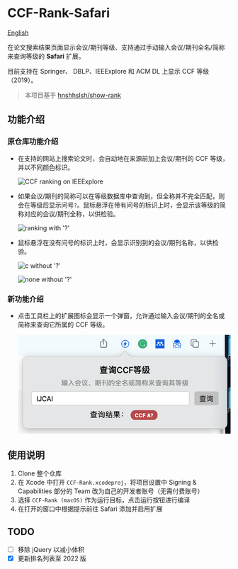 # CCF-Rank-Safari

[English](docs/README_en.md)

在论文搜索结果页面显示会议/期刊等级、支持通过手动输入会议/期刊全名/简称来查询等级的 **Safari** 扩展。

目前支持在 Springer、 DBLP、IEEExplore 和 ACM DL 上显示 CCF 等级（2019）。

> 本项目基于 [hnshhslsh/show-rank](https://github.com/hnshhslsh/show-rank)
>

## 功能介绍

### 原仓库功能介绍

- 在支持的网站上搜索论文时，会自动地在来源前加上会议/期刊的 CCF 等级，并以不同颜色标识。

  ![CCF ranking on IEEExplore](https://github.com/hnshhslsh/show-rank/raw/master/img/ieee.png)

- 如果会议/期刊的简称可以在等级数据库中查询到，但全称并不完全匹配，则会在等级后显示问号`?`。鼠标悬浮在带有问号的标识上时，会显示该等级的简称对应的会议/期刊全称，以供检验。

  ![ranking with '?'](https://github.com/hnshhslsh/show-rank/raw/master/img/question.png)

- 鼠标悬浮在没有问号的标识上时，会显示识别到的会议/期刊名称，以供检验。

  ![c without '?'](https://github.com/hnshhslsh/show-rank/raw/master/img/ccfc.png)

  ![none without '?'](https://github.com/hnshhslsh/show-rank/raw/master/img/ccfnone.png)

### 新功能介绍

- 点击工具栏上的扩展图标会显示一个弹窗，允许通过输入会议/期刊的全名或简称来查询它所属的 CCF 等级。

  ![popup](docs/popup.png)

## 使用说明

1. Clone 整个仓库
2. 在 Xcode 中打开 `CCF-Rank.xcodeproj`，将项目设置中 Signing & Capabilities 部分的 Team 改为自己的开发者账号（无需付费账号）
3. 选择 `CCF-Rank (macOS)` 作为运行目标，点击运行按钮进行编译
4. 在打开的窗口中根据提示前往 Safari 添加并启用扩展

## TODO

- [ ] 移除 jQuery 以减小体积
- [x] 更新排名列表至 2022 版
